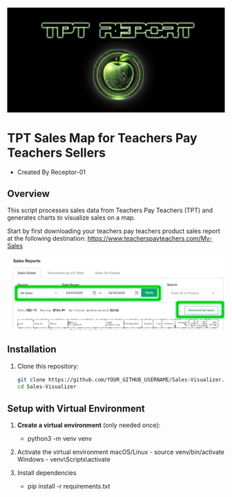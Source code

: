 
![alt text](tpt-report-1.png)

# TPT Sales Map for Teachers Pay Teachers Sellers

- Created By Receptor-01

## Overview
This script processes sales data from Teachers Pay Teachers (TPT) and generates charts to visualize sales on a map. 

Start by first downloading your teachers pay teachers product sales report at the following destination: https://www.teacherspayteachers.com/My-Sales

![alt text](download-tpt-sales-report-how-to.jpg)

## Installation

1. Clone this repository:
   ```bash
   git clone https://github.com/YOUR_GITHUB_USERNAME/Sales-Visualizer.git
   cd Sales-Visualizer


## Setup with Virtual Environment

1. **Create a virtual environment** (only needed once):
   - python3 -m venv venv

2. Activate the virtual environment
    macOS/Linux 
        - source venv/bin/activate
    Windows
        - venv\Scripts\activate

3. Install dependencies
    - pip install -r requirements.txt


